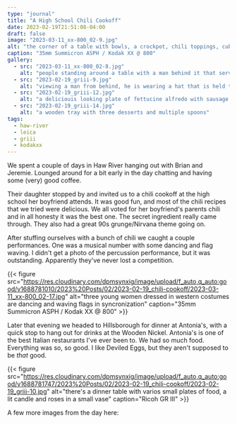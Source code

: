 ```yaml
---
type: "journal"
title: "A High School Chili Cookoff"
date: 2023-02-19T21:51:08-04:00
draft: false
image: "2023-03-11_xx-800_02-9.jpg"
alt: "the corner of a table with bowls, a crockpot, chili toppings, cubes of cornbread and a list of ingredients"
caption: "35mm Summicron ASPH / Kodak XX @ 800"
gallery:
  - src: "2023-03-11_xx-800_02-8.jpg"
    alt: "people standing around a table with a man behind it that serves chili. the man is eating a bowl of the chili himself"
  - src: "2023-02-19_griii-9.jpg"
    alt: "viewing a man from behind, he is wearing a hat that is held together with a string"
  - src: "2023-02-19_griii-12.jpg"
    alt: "a deliciouis looking plate of fettucine alfredo with sausage. there is a ball of fresh mozzarella on top"
  - src: "2023-02-19_griii-14.jpg"
    alt: "a wooden tray with three desserts and multiple spoons"
tags:
  - haw-river
  - leica
  - griii
  - kodakxx
---
```


We spent a couple of days in Haw River hanging out with Brian and Jeremie. Lounged around for a bit early in the day chatting and having some (very) good coffee.

Their daughter stopped by and invited us to a chili cookoff at the high school her boyfriend attends. It was good fun, and most of the chili recipes that we tried were delicious. We all voted for her boyfriend's parents chili and in all honesty it was the best one. The secret ingredient really came through. They also had a great 90s grunge/Nirvana theme going on.

After stuffing ourselves with a bunch of chili we caught a couple performances. One was a musical number with some dancing and flag waving. I didn't get a photo of the percussion performance, but it was outstanding. Apparently they've never lost a competition.

{{< figure src="https://res.cloudinary.com/dpmsynxig/image/upload/f_auto,q_auto:good/v1688781010/2023%20Posts/02/2023-02-19_chili-cookoff/2023-03-11_xx-800_02-17.jpg" alt="three young women dressed in western costumes are dancing and waving flags in syncronization" caption="35mm Summicron ASPH / Kodak XX @ 800" >}}

Later that evening we headed to Hillsborough for dinner at Antonia's, with a quick stop to hang out for drinks at the Wooden Nickel. Antonia's is one of the best Italian restaurants I've ever been to. We had so much food. Everything was so, so good. I like Deviled Eggs, but they aren't supposed to be _that_ good.

{{< figure src="https://res.cloudinary.com/dpmsynxig/image/upload/f_auto,q_auto:good/v1688781747/2023%20Posts/02/2023-02-19_chili-cookoff/2023-02-19_griii-10.jpg" alt="there's a dinner table with varios small plates of food, a lit candle and roses in a small vase" caption="Ricoh GR III" >}}

A few more images from the day here:
